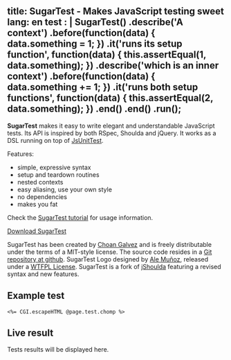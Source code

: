 title: SugarTest - Makes JavaScript testing sweet
lang: en
test : |
  SugarTest()
    .describe('A context')
      .before(function(data) {
        data.something = 1;
      })
      .it('runs its setup function', function(data) {
        this.assertEqual(1, data.something);
      })
      .describe('which is an inner context')
        .before(function(data) {
          data.something += 1;
        })
        .it('runs both setup functions', function(data) {
          this.assertEqual(2, data.something);
        })
      .end()
    .end()
  .run();
---

<div class="intro">
<strong>SugarTest</strong> makes it easy to write elegant and understandable JavaScript tests. Its API is inspired by both RSpec, Shoulda and jQuery. It works as a DSL running on top of <a href="http://github.com/drnic/jsunittest/">JsUnitTest</a>.

<p>Features:</p>

<ul>
<li>simple, expressive syntax</li>
<li>setup and teardown routines</li>
<li>nested contexts</li>
<li>easy aliasing, use your own style</li>
<li>no dependencies</li>
<li>makes you fat</li>
</ul>

<p>Check the <a href="tutorial.html">SugarTest tutorial</a> for usage information.</p>

<p class="download"><a href="dl/sugar_test-<%= @version %>.zip">Download SugarTest</a></p>

<p>SugarTest has been created by <a href="http://choangalvez.nom.es/" hreflang="es">Choan Galvez</a> and is freely distributable under the terms of a MIT-style license. The source code resides in a <a href="http://github.com/choan/sugar_test/">Git repository at github</a>. SugarTest Logo designed by <a href="http://bomberstudios.com">Ale Muñoz</a>, released under a <a href="http://sam.zoy.org/wtfpl/" title="WTFPL - Do What The Fuck You Want To Public License">WTFPL License</a>. SugarTest is a fork of <a href="http://jshoulda.scriptia.net">jShoulda</a> featuring a revised syntax and new features.</p>


</div>


<div class="example">
<h2>Example test</h2>

<pre>
<code><%= CGI.escapeHTML @page.test.chomp %></code>
</pre>


<h2>Live result</h2>

<div id="testlog"><p>Tests results will be displayed here.</p></div>

<script type="text/javascript" charset="utf-8">
// <![CDATA[
<%= @page.test %>
// ]]>
</script>

</div>
